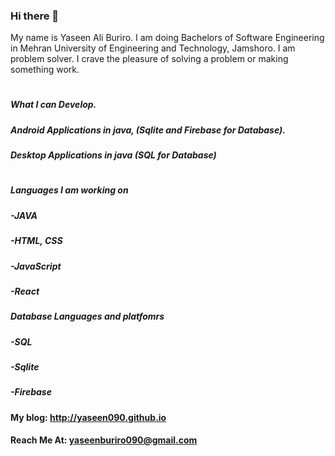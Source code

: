 ### Hi there 👋

My name is Yaseen Ali Buriro. I am doing Bachelors of Software Engineering in Mehran University of Engineering and Technology, Jamshoro. I am problem solver. I crave the pleasure of solving a problem or making something work.
#
##### What I can Develop.
##### Android Applications in java, (Sqlite and Firebase for Database). 
##### Desktop Applications in java  (SQL for Database)
#
#
##### Languages I am working on
##### -JAVA
##### -HTML, CSS
##### -JavaScript
##### -React


##### Database Languages and platfomrs 
##### -SQL
##### -Sqlite
##### -Firebase


#### My blog: http://yaseen090.github.io
#### Reach Me At: yaseenburiro090@gmail.com

